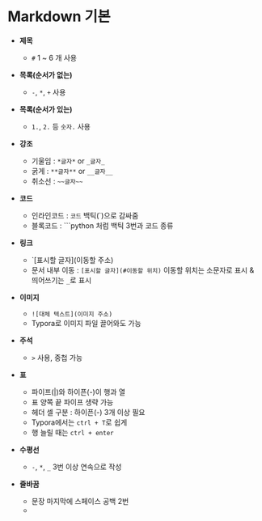 # Markdown 기본

- **제목**
    - `#` 1 ~ 6 개 사용

- **목록(순서가 없는)**
    - `-`, `*`, `+` 사용

- **목록(순서가 있는)**
    - `1.`, `2.` 등 `숫자.` 사용

- **강조**
    - 기울임 : `*글자*` or `_글자_`
    - 굵게 : `**글자**` or `__글자__`
    - 취소선 : `~~글자~~`

- **코드**
    - 인라인코드 : ``코드`` 백틱(`)으로 감싸줌
    - 블록코드 : ```python 처럼 백틱 3번과 코드 종류

- **링크**
    - `[표시할 글자](이동할 주소)
    - 문서 내부 이동 : `[표시할 글자](#이동할 위치)` 이동할 위치는 소문자로 표시 & 띄어쓰기는 `_`로 표시

- **이미지**
    - `![대체 텍스트](이미지 주소)`
    - Typora로 이미지 파일 끌어와도 가능

- **주석**
    - `>` 사용, 중첩 가능

- **표**
    - 파이프(|)와 하이픈(-)이 행과 열
    - 표 양쪽 끝 파이프 생략 가능
    - 헤더 셀 구분 : 하이픈(-) 3개 이상 필요
    - Typora에서는 `ctrl + T`로 쉽게
    - 행 늘릴 때는 `ctrl + enter`

- **수평선**
    - `-`, `*`, `_` 3번 이상 연속으로 작성

- **줄바꿈**
    - 문장 마지막에 스페이스 공백 2번
    - <br>